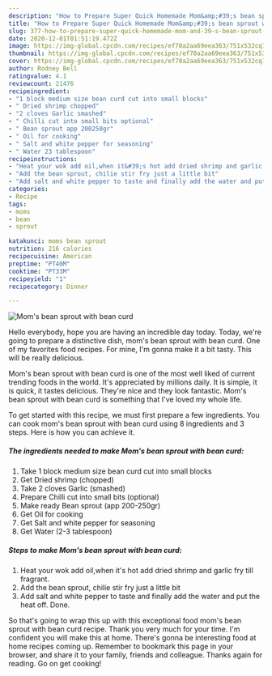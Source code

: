 ```yaml
---
description: "How to Prepare Super Quick Homemade Mom&amp;#39;s bean sprout with bean curd"
title: "How to Prepare Super Quick Homemade Mom&amp;#39;s bean sprout with bean curd"
slug: 377-how-to-prepare-super-quick-homemade-mom-and-39-s-bean-sprout-with-bean-curd
date: 2020-12-01T01:51:19.472Z
image: https://img-global.cpcdn.com/recipes/ef70a2aa69eea363/751x532cq70/moms-bean-sprout-with-bean-curd-recipe-main-photo.jpg
thumbnail: https://img-global.cpcdn.com/recipes/ef70a2aa69eea363/751x532cq70/moms-bean-sprout-with-bean-curd-recipe-main-photo.jpg
cover: https://img-global.cpcdn.com/recipes/ef70a2aa69eea363/751x532cq70/moms-bean-sprout-with-bean-curd-recipe-main-photo.jpg
author: Rodney Bell
ratingvalue: 4.1
reviewcount: 21476
recipeingredient:
- "1 block medium size bean curd cut into small blocks"
- " Dried shrimp chopped"
- "2 cloves Garlic smashed"
- " Chilli cut into small bits optional"
- " Bean sprout app 200250gr"
- " Oil for cooking"
- " Salt and white pepper for seasoning"
- " Water 23 tablespoon"
recipeinstructions:
- "Heat your wok add oil,when it&#39;s hot add dried shrimp and garlic fry till fragrant."
- "Add the bean sprout, chilie stir fry just a little bit"
- "Add salt and white pepper to taste and finally add the water and put the heat off. Done."
categories:
- Recipe
tags:
- moms
- bean
- sprout

katakunci: moms bean sprout 
nutrition: 216 calories
recipecuisine: American
preptime: "PT40M"
cooktime: "PT33M"
recipeyield: "1"
recipecategory: Dinner

---
```



![Mom&#39;s bean sprout with bean curd](https://img-global.cpcdn.com/recipes/ef70a2aa69eea363/751x532cq70/moms-bean-sprout-with-bean-curd-recipe-main-photo.jpg)

Hello everybody, hope you are having an incredible day today. Today, we're going to prepare a distinctive dish, mom&#39;s bean sprout with bean curd. One of my favorites food recipes. For mine, I'm gonna make it a bit tasty. This will be really delicious.

Mom&#39;s bean sprout with bean curd is one of the most well liked of current trending foods in the world. It's appreciated by millions daily. It is simple, it is quick, it tastes delicious. They're nice and they look fantastic. Mom&#39;s bean sprout with bean curd is something that I've loved my whole life.




To get started with this recipe, we must first prepare a few ingredients. You can cook mom&#39;s bean sprout with bean curd using 8 ingredients and 3 steps. Here is how you can achieve it.

<!--inarticleads1-->

##### The ingredients needed to make Mom&#39;s bean sprout with bean curd:

1. Take 1 block medium size bean curd cut into small blocks
1. Get  Dried shrimp (chopped)
1. Take 2 cloves Garlic (smashed)
1. Prepare  Chilli cut into small bits (optional)
1. Make ready  Bean sprout (app 200-250gr)
1. Get  Oil for cooking
1. Get  Salt and white pepper for seasoning
1. Get  Water (2-3 tablespoon)




<!--inarticleads2-->

##### Steps to make Mom&#39;s bean sprout with bean curd:

1. Heat your wok add oil,when it&#39;s hot add dried shrimp and garlic fry till fragrant.
1. Add the bean sprout, chilie stir fry just a little bit
1. Add salt and white pepper to taste and finally add the water and put the heat off. Done.




So that's going to wrap this up with this exceptional food mom&#39;s bean sprout with bean curd recipe. Thank you very much for your time. I'm confident you will make this at home. There's gonna be interesting food at home recipes coming up. Remember to bookmark this page in your browser, and share it to your family, friends and colleague. Thanks again for reading. Go on get cooking!
